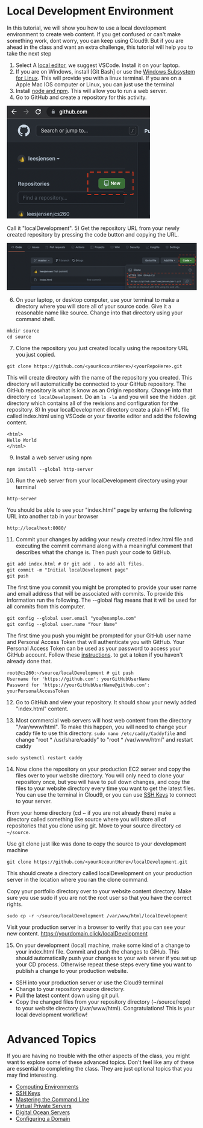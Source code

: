 # Local Development Environment
In this tutorial, we will show you how to use a local development environment to create web content.  If you get confused or can't make something work, dont worry, you can keep using Cloud9.  But if you are ahead in the class and want an extra challenge, this tutorial will help you to take the next step

1) Select A [local editor](computingEnvironments.md), we suggest VSCode.  Install it on your laptop.
2) If you are on Windows, install [Git Bash] or use the [Windows Subsystem for Linux](https://learn.microsoft.com/en-us/windows/wsl/about).  This will provide you with a linux terminal.  If you are on a Apple Mac IOS computer or Linux, you can just use the terminal
3) Install [node and npm](https://nodejs.org/en/download/).  This will allow you to run a web server.
4) Go to GitHub and create a repository for this activity.

![](images/NewRepository.png)

Call it "localDevelopment".
5) Get the repository URL from your newly created repository by pressing the code button and copying the URL.

![](images/RepositoryURL.png)

6) On your laptop, or desktop computer, use your terminal to make a directory where you will store all of your source code. Give it a reasonable name like source. Change into that directory using your command shell.
```
mkdir source
cd source
```
7) Clone the repository you just created locally using the repository URL you just copied.
```
git clone https://github.com/<yourAccountHere>/<yourRepoHere>.git
```
This will create directory with the name of the repository you created. This directory will automatically be connected to your GitHub repository. The GitHub repository is what is know as an Origin repository. Change into that directory ```cd localDevelopment```. Do an ```ls -la``` and you will see the hidden .git directory which contains all of the revisions and configuration for the repository.
8) In your localDevelopment directory create a plain HTML file called index.html using VSCode or your favorite editor and add the following content.
```
<html>
Hello World
</html>
```
9) Install a web server using npm
```
npm install --global http-server
```
10) Run the web server from your localDevelopment directory using your terminal
```
http-server
```
You should be able to see your "index.html" page by enterng the following URL into another tab in your browser
```
http://localhost:8080/
```
11) Commit your changes by adding your newly created index.html file and executing the commit command along with a meaningful comment that describes what the change is. Then push your code to GitHub. 
```
git add index.html # Or git add . to add all files.
git commit -m "Initial localDevelopment page"
git push
```
The first time you commit you might be prompted to provide your user name and email address that will be associated with commits. To provide this information run the following. The --global flag means that it will be used for all commits from this computer.
```
git config --global user.email "you@example.com"
git config --global user.name "Your Name"
```
The first time you push you might be prompted for your GitHub user name and Personal Access Token that will authenticate you with GitHub. Your Personal Access Token can be used as your password to access your GitHub account.  Follow  these [instructions](https://docs.github.com/en/github/authenticating-to-github/keeping-your-account-and-data-secure/creating-a-personal-access-token). to get a token if you haven't already done that.
```
root@cs260:~/source/localDevelopment # git push
Username for 'https://github.com': yourGitHubUserName
Password for 'https://yourGitHubUserName@github.com': yourPersonalAccessToken
```

12) Go to GitHub and view your repository. It should show your newly added "index.html" content.

13) Most commercial web servers will host web content from the directory "/var/www/html".  To make this happen, you will need to change your caddy file to use this directory.  ```sudo nano /etc/caddy/Caddyfile``` and change "root * /usr/share/caddy" to "root * /var/www/html" and restart caddy 
```
sudo systemctl restart caddy
```
14) Now clone the repository on your production EC2 server and copy the files over to your website directory. You will only need to clone your repository once, but you will have to pull down changes, and copy the files to your website directory every time you want to get the latest files.  You can use the terminal in Cloud9, or you can use [SSH Keys](ssh.md) to connect to your server.

From your home directory (cd ~ if you are not already there) make a directory called something like source where you will store all of repositories that you clone using git. Move to your source directory ```cd ~/source```.

Use git clone just like was done to copy the source to your development machine
```
git clone https://github.com/<yourAccountHere>/localDevelopment.git
```
This should create a directory called localDevelopment on your production server in the location where you ran the clone command.

Copy your portfolio directory over to your website content directory. Make sure you use sudo if you are not the root user so that you have the correct rights.
```
sudo cp -r ~/source/localDevelopment /var/www/html/localDevelopment
```
Visit your production server in a browser to verify that you can see your new content.
https://yourdomain.click/localDevelopment

15) On your development (local) machine, make some kind of a change to your index.html file. Commit and push the changes to GiHub. This should automatically push your changes to your web server if you set up your CD process. Otherwise repeat these steps every time you want to publish a change to your production website.
- SSH into your production server or use the Cloud9 terminal
- Change to your repository source directory.
- Pull the latest content down using git pull.
- Copy the changed files from your repository directory (~/source/repo) to your website directory (/var/www/html).
Congratulations! This is your local development workflow! 


# Advanced Topics
If you are having no trouble with the other aspects of the class, you might want to explore some of these advanced topics.  Don't feel like any of these are essential to completing the class.  They are just optional topics that you may find interesting.
- [Computing Environments](computingEnvironments.md)
- [SSH Keys](ssh.md)
- [Mastering the Command Line](commandLine.md)
- [Virtual Private Servers](virtual.md)
- [Digital Ocean Servers](digocean.md)
- [Configuring a Domain](dns.md)
